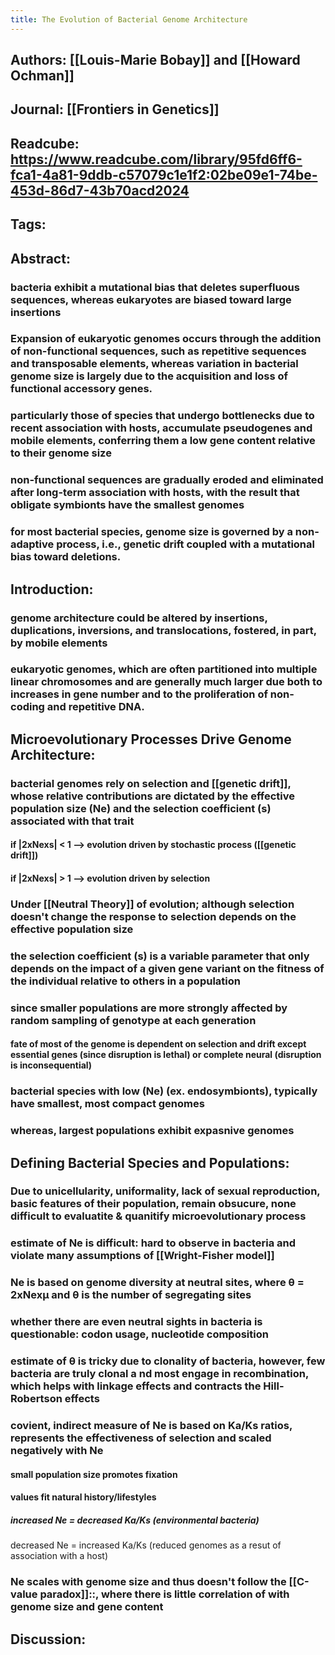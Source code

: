 ```yaml
---
title: The Evolution of Bacterial Genome Architecture
---
```


## **Authors**: [[Louis-Marie Bobay]] and [[Howard Ochman]]

## **Journal**: [[Frontiers in Genetics]]

## **Readcube**: https://www.readcube.com/library/95fd6ff6-fca1-4a81-9ddb-c57079c1e1f2:02be09e1-74be-453d-86d7-43b70acd2024

## **Tags**:

## **Abstract**:
### bacteria exhibit a mutational bias that deletes superfluous sequences, whereas eukaryotes are biased toward large insertions

### Expansion of eukaryotic genomes occurs through the addition of non-functional sequences, such as repetitive sequences and transposable elements, whereas variation in bacterial genome size is largely due to the acquisition and loss of functional accessory genes.

### particularly those of species that undergo bottlenecks due to recent association with hosts, accumulate pseudogenes and mobile elements, conferring them a low gene content relative to their genome size

### non-functional sequences are gradually eroded and eliminated after long-term association with hosts, with the result that obligate symbionts have the smallest genomes

### for most bacterial species, genome size is governed by a non-adaptive process, i.e., genetic drift coupled with a mutational bias toward deletions.

## **Introduction**:
### genome architecture could be altered by insertions, duplications, inversions, and translocations, fostered, in part, by mobile elements

### eukaryotic genomes, which are often partitioned into multiple linear chromosomes and are generally much larger due both to increases in gene number and to the proliferation of non-coding and repetitive DNA.

## **Microevolutionary Processes Drive Genome Architecture**:
### bacterial genomes rely on selection and [[genetic drift]], whose relative contributions are dictated by the effective population size (Ne) and the selection coefficient (s) associated with that trait
#### if |2xNexs| < 1 --> evolution driven by stochastic process ([[genetic drift]])

#### if |2xNexs| > 1 --> evolution driven by selection

### Under [[Neutral Theory]] of evolution; although selection doesn't change the response to selection depends on the effective population size

### the selection coefficient (s) is a variable parameter that only depends on the impact of a given gene variant on the fitness of the individual relative to others in a population

### since smaller populations are more strongly affected by random sampling of genotype at each generation
#### fate of most of the genome is dependent on selection and drift except essential genes (since disruption is lethal) or complete neural (disruption is inconsequential)

### bacterial species with low (Ne) (ex. endosymbionts), typically have smallest, most compact genomes

### whereas, largest populations exhibit expasnive genomes

## **Defining Bacterial Species and Populations**:
### Due to unicellularity, uniformality, lack of sexual reproduction, basic features of their population, remain obsucure, none difficult to evaluatite & quanitify microevolutionary process

### estimate of Ne is difficult: hard to observe in bacteria and violate many assumptions of [[Wright-Fisher model]]

### Ne is based on genome diversity at neutral sites, where θ = 2xNexμ and θ is the number of segregating sites

### whether there are even neutral sights in bacteria is questionable: codon usage, nucleotide composition

### estimate of θ is tricky due to clonality of bacteria, however, few bacteria are truly clonal a nd most engage in recombination, which helps with linkage effects and contracts the Hill-Robertson effects

### covient, indirect measure of Ne is based on Ka/Ks ratios, represents the effectiveness of selection and scaled negatively with Ne
#### small population size promotes fixation

#### values fit natural history/lifestyles
##### increased Ne = decreased Ka/Ks (environmental bacteria)
decreased Ne = increased Ka/Ks (reduced genomes as a resut of association with a host)

### Ne scales with genome size and thus doesn't follow the [[C-value paradox]]::, where there is little correlation of with genome size and gene content

## **Discussion**:
